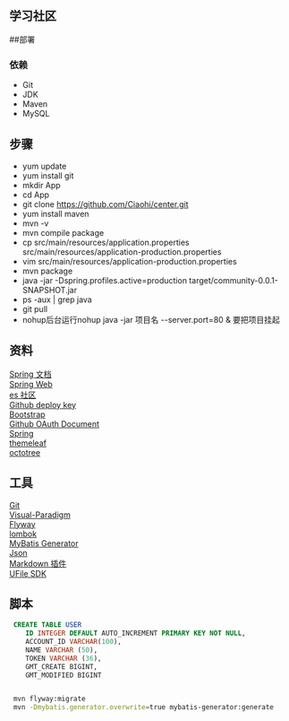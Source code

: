 ## 学习社区

##部署
### 依赖
- Git
- JDK
- Maven
- MySQL
## 步骤
- yum update 
- yum install git
- mkdir App
- cd App
- git clone https://github.com/Ciaohi/center.git
- yum install maven
- mvn -v
- mvn compile package
- cp src/main/resources/application.properties src/main/resources/application-production.properties
- vim src/main/resources/application-production.properties
- mvn package
- java -jar -Dspring.profiles.active=production target/community-0.0.1-SNAPSHOT.jar
- ps -aux | grep java
- git pull  
- nohup后台运行nohup java -jar 项目名 --server.port=80 & 要把项目挂起

## 资料
  [Spring 文档](https://spring.io/guides)  
  [Spring Web](https://spring.io/guides/gs/serving-web-content/ )  
  [es 社区](https://elasticsearch.cn/explore)  
  [Github deploy key](https://developer.github.com/v3/guides/managing-deploy-keys/#deploy-keys)  
  [Bootstrap](https://v3.bootcss.com/getting-started/)  
  [Github OAuth Document](https://developer.github.com/apps/building-oauth-apps/creating-an-oauth-app/)  
  [Spring](https://docs.spring.io/spring-boot/docs/2.0.0.RC1/reference/htmlsingle/#boot-features-embedded-database-support)  
  [themeleaf](https://www.thymeleaf.org/doc/tutorials/2.1/usingthymeleaf.html#expressions-on-selections-asterisk-syntax)  
  [octotree](https://www.octotree.io)  
 
  

  
## 工具
  [Git](https://git-scm.com/downloads)  
  [Visual-Paradigm](https://www.visual-paradigm.com)  
  [Flyway](https://flywaydb.org/getstated/firststeps/maven)  
  [lombok](https://projectlombok.org/features/all)  
  [MyBatis Generator](http://mybatis.org/generator/)  
  [Json](http://jsoneditoronline.org/)  
  [Markdown 插件](http://editor.md.ipandao.com)  
  [UFile SDK](https://github.com/ucloud/ufile-sdk-java)
  
  
## 脚本
```sql
 CREATE TABLE USER
    ID INTEGER DEFAULT AUTO_INCREMENT PRIMARY KEY NOT NULL,
    ACCOUNT_ID VARCHAR(100),
    NAME VARCHAR (50),
    TOKEN VARCHAR (36),
    GMT_CREATE BIGINT,
    GMT_MODIFIED BIGINT
```

```bash

 mvn flyway:migrate
 mvn -Dmybatis.generator.overwrite=true mybatis-generator:generate
```
